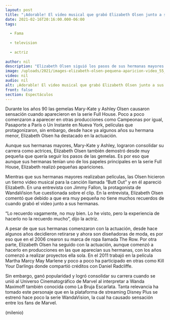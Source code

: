 ```yaml
---
layout: post
title: "¡Adorable! El video musical que grabó Elizabeth Olsen junto a sus hermanas Mary-Kate y Ashley"
date: 2021-02-16T20:16:00.000-06:00
tags:
  
  - Fama
  
  - television
  
  - actriz
  
author: nil
description: "Elizabeth Olsen siguió los pasos de sus hermanas mayores Mary-Kate y Ashley Olsen en la actuación y desde pequeña participó con ellas en un video musical. "
image: /uploads/2021/images-elizabeth-olsen-pequena-aparicion-video_55_0_1045_650.jpg
video: nil
audio: nil
alt: ¡Adorable! El video musical que grabó Elizabeth Olsen junto a sus hermanas Mary-Kate y Ashley
front: false
section: Espectáculos
---
```


Durante los años 90 las gemelas Mary-Kate y Ashley Olsen causaron sensación cuando aparecieron en la serie Full House. Poco a poco comenzaron a aparecer en otras producciones como Campeonas por igual, Pasaporte a París o Un Instante en Nueva York, películas que protagonizaron, sin embargo, desde hace ya algunos años su hermana menor, Elizabeth Olsen ha destacado en la actuación. 

Aunque sus hermanas mayores, Mary-Kate y Ashley, lograron consolidar su carrera como actrices, Elizabeth Olsen también demostró desde muy pequeña que quería seguir los pasos de las gemelas. Es por eso que aunque sus hermanas tenían uno de los papeles principales en la serie Full House, Elizabeth realizó pequeñas apariciones. 

Mientras que sus hermanas mayores realizaban películas, las Olsen hicieron un tierno video musical para la canción llamada “Butt Out” y en él apareció Elizabeth. En una entrevista con Jimmy Fallon, la protagonista de WandaVision fue cuestionada sobre el clip. En la entrevista, Elizabeth Olsen comentó que debido a que era muy pequeña no tiene muchos recuerdos de cuando grabó el video junto a sus hermanas.

“Lo recuerdo vagamente, no muy bien. Lo he visto, pero la experiencia de hacerlo no la recuerdo mucho”, dijo la actriz. 

A pesar de que sus hermanas comenzaron con la actuación, desde hace algunos años decidieron retirarse y ahora son diseñadoras de moda, es por eso que en el 2006 crearon su marca de ropa llamada The Row. Por otra parte, Elizabeth Olsen ha seguido con la actuación, aunque comenzó a hacerlo en producciones en las que aparecían sus hermanas, con los años comenzó a realizar proyectos ella sola. En el 2011 trabajó en la película Martha Marcy May Marlene y poco a poco ha participado en otras como Kill Your Darlings donde compartió créditos con Daniel Radcliffe.

Sin embargo, ganó popularidad y logró consolidar su carrera cuando se unió al Universo Cinematográfico de Marvel al interpretar a Wanda Maximoff también conocida como La Bruja Escarlata.  Tanta relevancia ha tomado este personaje que en la plataforma de streaming Disney Plus se estrenó hace poco la serie WandaVision, la cual ha causado sensación entre los fans de Marvel.

(milenio)